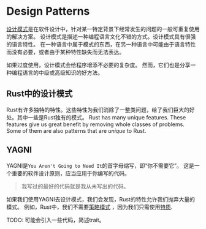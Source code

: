 # Design Patterns
[设计模式]: https://zh.wikipedia.org/wiki/设计模式_(计算机)
[设计模式]是在软件设计中，针对某一特定背景下经常发生的问题的一般可重复使用的解决方案。
设计模式是描述一种编程语言文化不错的方式。设计模式具有很强的语言特性。
在一种语言中属于模式的东西，在另一种语言中可能由于语言特性而没有必要，或者由于某种特性缺失而无法表达。

如果过度使用，设计模式会给程序增添不必要的复杂度。
然而，它们也是分享一种编程语言的中级或高级知识的好方法。

## Rust中的设计模式

Rust有许多独特的特性。这些特性为我们消除了一整类问题，给了我们巨大的好处。其中一些是Rust独有的模式。
Rust has many unique features. These features give us great benefit by removing whole classes of problems. Some of them are also patterns that are _unique_ to Rust.

## YAGNI

YAGNI是`You Aren't Going to Need It`的首字母缩写，即“你不需要它”。
这是一个重要的软件设计原则，应当应用于你编写的代码。

> 我写过的最好的代码就是我从未写出的代码。

如果我们使用YAGNI去设计模式，我们会发现，Rust的特性允许我们抛弃大量的模式。
例如，Rust中，我们不需要[策略模式](https://zh.wikipedia.org/wiki/策略模式) ，因为我们只需使用[特质](https://doc.rust-lang.org/book/traits.html).

TODO: 可能会引入一些代码，简述trait。
